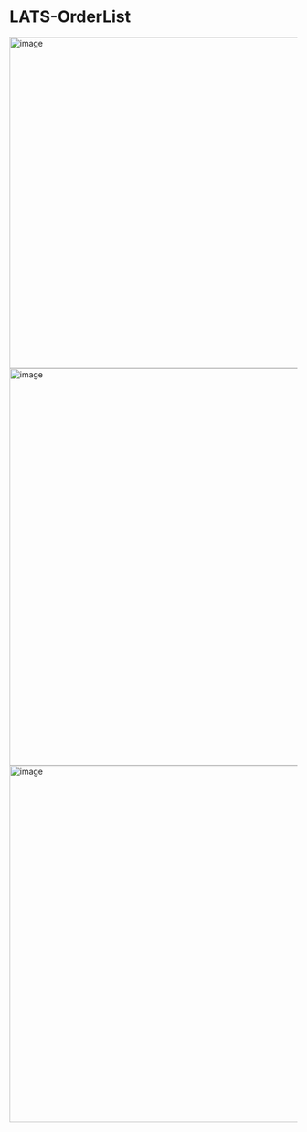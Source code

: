 # LATS-OrderList

<img width="580" alt="image" src="https://github.com/user-attachments/assets/de997bfd-1c2a-44ad-a3be-3fa7732f3729">


<img width="695" alt="image" src="https://github.com/user-attachments/assets/7796ffda-4148-4b1e-a937-83ba2ee68269">


<img width="625" alt="image" src="https://github.com/user-attachments/assets/41b49627-6311-4dd6-863b-ccfce935a6f7">



